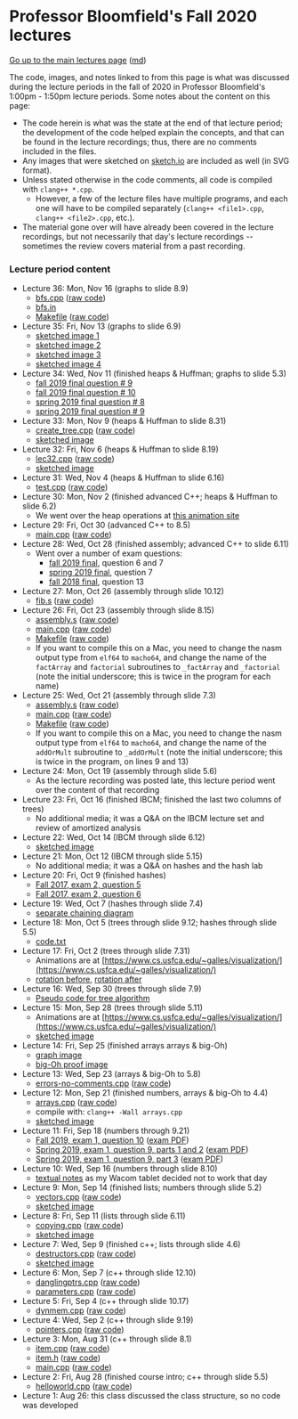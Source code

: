 Professor Bloomfield's Fall 2020 lectures
=========================================

[Go up to the main lectures page](../index.html) ([md](../index.md))

The code, images, and notes linked to from this page is what was discussed during the lecture periods in the fall of 2020 in Professor Bloomfield's 1:00pm - 1:50pm lecture periods.  Some notes about the content on this page:

- The code herein is what was the state at the end of that lecture period; the development of the code helped explain the concepts, and that can be found in the lecture recordings; thus, there are no comments included in the files.
- Any images that were sketched on [sketch.io](https://sketch.io/sketchpad/) are included as well (in SVG format).
- Unless stated otherwise in the code comments, all code is compiled with `clang++ *.cpp`.
    - However, a few of the lecture files have multiple programs, and each one will have to be compiled separately (`clang++ <file1>.cpp`, `clang++ <file2>.cpp`, etc.).
- The material gone over will have already been covered in the lecture recordings, but not necessarily that day's lecture recordings -- sometimes the review covers material from a past recording.

### Lecture period content

- Lecture 36: Mon, Nov 16 (graphs to slide 8.9)
    - [bfs.cpp](lec36/bfs.cpp.html) ([raw code](lec36/bfs.cpp))
    - [bfs.in](lec36/bfs.in)
    - [Makefile](lec36/Makefile.html) ([raw code](lec36/Makefile))
- Lecture 35: Fri, Nov 13 (graphs to slide 6.9)
    - [sketched image 1](lec35/lec35-1.svg)
    - [sketched image 2](lec35/lec35-2.svg)
    - [sketched image 3](lec35/lec35-3.svg)
    - [sketched image 4](lec35/lec35-4.svg)
- Lecture 34: Wed, Nov 11 (finished heaps & Huffman; graphs to slide 5.3)
    - [fall 2019 final question # 9](lec34/f19-final-q9.svg)
    - [fall 2019 final question # 10](lec34/f19-final-q10.svg)
    - [spring 2019 final question # 8](lec34/s19-final-q8.svg)
    - [spring 2019 final question # 9](lec34/s19-final-q9.svg)
- Lecture 33: Mon, Nov 9 (heaps & Huffman to slide 8.31)
    - [create_tree.cpp](lec33/create_tree.cpp.html) ([raw code](lec33/create_tree.cpp))
    - [sketched image](lec33/lec33.svg)
- Lecture 32: Fri, Nov 6 (heaps & Huffman to slide 8.19)
    - [lec32.cpp](lec32/lec32.cpp.html) ([raw code](lec32/lec32.cpp))
    - [sketched image](lec32/lec32.svg)
- Lecture 31: Wed, Nov 4 (heaps & Huffman to slide 6.16)
    - [test.cpp](lec31/test.cpp.html) ([raw code](lec31/test.cpp))
- Lecture 30: Mon, Nov 2 (finished advanced C++; heaps & Huffman to slide 6.2)
    - We went over the heap operations at [this animation site](https://www.cs.usfca.edu/~galles/visualization/Heap.html)
- Lecture 29: Fri, Oct 30 (advanced C++ to 8.5) 
    - [main.cpp](lec29/main.cpp.html) ([raw code](lec29/main.cpp))
- Lecture 28: Wed, Oct 28 (finished assembly; advanced C++ to slide 6.11)
    - Went over a number of exam questions:
        - [fall 2019 final](https://uva-cs.github.io/pdr/exams/final-f19.pdf), question 6 and 7
	    - [spring 2019 final](https://uva-cs.github.io/pdr/exams/final-s19.pdf), question 7
        - [fall 2018 final](https://uva-cs.github.io/pdr/exams/final-f18.pdf), question 13
- Lecture 27: Mon, Oct 26 (assembly through slide 10.12)
    - [fib.s](lec27/fib.s.html) ([raw code](lec27/fib.s))
- Lecture 26: Fri, Oct 23 (assembly through slide 8.15)
    - [assembly.s](lec26/assembly.s.html) ([raw code](lec26/assembly.s))
    - [main.cpp](lec26/main.cpp.html) ([raw code](lec26/main.cpp))
    - [Makefile](lec26/Makefile.html) ([raw code](lec26/Makefile))
	- If you want to compile this on a Mac, you need to change the nasm output type from `elf64` to `macho64`, and change the name of the `factArray` and `factorial` subroutines to `_factArray` and `_factorial` (note the initial underscore; this is twice in the program for each name)
- Lecture 25: Wed, Oct 21 (assembly through slide 7.3)
	- [assembly.s](lec25/assembly.s.html) ([raw code](lec25/assembly.s))
	- [main.cpp](lec25/main.cpp.html) ([raw code](lec25/main.cpp))
	- [Makefile](lec25/Makefile.html) ([raw code](lec25/Makefile))
	- If you want to compile this on a Mac, you need to change the nasm output type from `elf64` to `macho64`, and change the name of the `addOrMult` subroutine to `_addOrMult` (note the initial underscore; this is twice in the program, on lines 9 and 13)
- Lecture 24: Mon, Oct 19 (assembly through slide 5.6)
    - As the lecture recording was posted late, this lecture period went over the content of that recording
- Lecture 23: Fri, Oct 16 (finished IBCM; finished the last two columns of trees)
	- No additional media; it was a Q&A on the IBCM lecture set and review of amortized analysis
- Lecture 22: Wed, Oct 14 (IBCM through slide 6.12)
    - [sketched image](lec22/lec22.svg)
- Lecture 21: Mon, Oct 12 (IBCM through slide 5.15)
	- No additional media; it was a Q&A on hashes and the hash lab
- Lecture 20: Fri, Oct 9 (finished hashes)
	- [Fall 2017, exam 2, question 5](lec20/f17-ex2-q5.svg)
    - [Fall 2017, exam 2, question 6](lec20/f17-ex2-q6.svg)
- Lecture 19: Wed, Oct 7 (hashes through slide 7.4)
    - [separate chaining diagram](lec19/lec19.svg)
- Lecture 18: Mon, Oct 5 (trees through slide 9.12; hashes through slide 5.5)
    - [code.txt](lec18/code.txt)
- Lecture 17: Fri, Oct 2 (trees through slide 7.31)
    - Animations are at [https://www.cs.usfca.edu/~galles/visualization/](https://www.cs.usfca.edu/~galles/visualization/)
    - [rotation before](lec17/after.svg), [rotation after](lec17/before.svg)
- Lecture 16: Wed, Sep 30 (trees through slide 7.9)
    - [Pseudo code for tree algorithm](lec16/pseudo-code.txt)
- Lecture 15: Mon, Sep 28 (trees through slide 5.11)
    - Animations are at [https://www.cs.usfca.edu/~galles/visualization/](https://www.cs.usfca.edu/~galles/visualization/)
    - [sketched image](lec15/lec15.svg)
- Lecture 14: Fri, Sep 25 (finished arrays arrays & big-Oh)
    - [graph image](lec14/img1.svg)
    - [big-Oh proof image](lec14/img2.svg)
- Lecture 13: Wed, Sep 23 (arrays & big-Oh to 5.8)
    - [errors-no-comments.cpp](lec13/errors-no-comments.cpp.html) ([raw code](lec13/errors-no-comments.cpp))
- Lecture 12: Mon, Sep 21 (finished numbers, arrays & big-Oh to 4.4)
    - [arrays.cpp](lec12/arrays.cpp.html) ([raw code](lec12/arrays.cpp))
	- compile with: `clang++ -Wall arrays.cpp`
    - [sketched image](lec12/lec12.svg)
- Lecture 11: Fri, Sep 18 (numbers through 9.21)
    - [Fall 2019, exam 1, question 10](lec11/img1.svg) ([exam PDF](../../../exams/exam1-f19.pdf))
    - [Spring 2019, exam 1, question 9, parts 1 and 2](lec11/img2.svg) ([exam PDF](../../../exams/exam1-s19.pdf))
    - [Spring 2019, exam 1, question 9, part 3](lec11/img3.svg) ([exam PDF](../../../exams/exam1-s19.pdf))
- Lecture 10: Wed, Sep 16 (numbers through slide 8.10)
    - [textual notes](lec10/notes.txt) as my Wacom tablet decided not to work that day
- Lecture 9: Mon, Sep 14 (finished lists; numbers through slide 5.2)
    - [vectors.cpp](lec09/vectors.cpp.html) ([raw code](lec09/vectors.cpp))
    - [sketched image](lec09/lec09.svg)
- Lecture 8: Fri, Sep 11 (lists through slide 6.11)
    - [copying.cpp](lec08/copying.cpp.html) ([raw code](lec08/copying.cpp))
    - [sketched image](lec08/lec08.svg)
- Lecture 7: Wed, Sep 9 (finished c++; lists through slide 4.6)
    - [destructors.cpp](lec07/destructors.cpp.html) ([raw code](lec07/destructors.cpp))
    - [sketched image](lec07/lec07.svg)
- Lecture 6: Mon, Sep 7 (c++ through slide 12.10)
    - [danglingptrs.cpp](lec06/danglingptrs.cpp.html) ([raw code](lec06/danglingptrs.cpp))
    - [parameters.cpp](lec06/parameters.cpp.html) ([raw code](lec06/parameters.cpp))
- Lecture 5: Fri, Sep 4 (c++ through slide 10.17)
    - [dynmem.cpp](lec05/dynmem.cpp.html) ([raw code](lec05/dynmem.cpp))
- Lecture 4: Wed, Sep 2 (c++ through slide 9.19)
    - [pointers.cpp](lec04/pointers.cpp.html) ([raw code](lec04/pointers.cpp))
- Lecture 3: Mon, Aug 31 (c++ through slide 8.1)
    - [item.cpp](lec03/item.cpp.html) ([raw code](lec03/item.cpp))
    - [item.h](lec03/item.h.html) ([raw code](lec03/item.h))
    - [main.cpp](lec03/main.cpp.html) ([raw code](lec03/main.cpp))
- Lecture 2: Fri, Aug 28 (finished course intro; c++ through slide 5.5)
    - [helloworld.cpp](lec02/helloworld.cpp.html) ([raw code](lec02/helloworld.cpp))
- Lecture 1: Aug 26: this class discussed the class structure, so no code was developed
